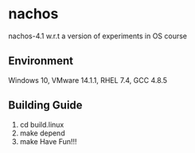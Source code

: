 # nachos
nachos-4.1 w.r.t a version of experiments in OS course
## Environment
Windows 10, VMware 14.1.1, RHEL 7.4, GCC 4.8.5
## Building Guide
1. cd build.linux
2. make depend
3. make
  Have Fun!!!
